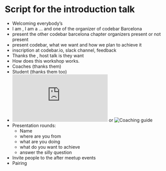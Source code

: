 # Script for the introduction talk

* Welcoming everybody’s
* I am <your name>, I am a ... and one of the organizer of codebar Barcelona
* present the other codebar barcelona chapter organizers present or not present
* present codebar, what we want and how we plan to achieve it
* inscription at codebar.io, slack channel, feedback
* Thanks the <host>, host talk is they want
* How does this workshop works.
* Coaches (thanks them)
* Student (thanks them too)
* ![Student guide](http://tutorials.codebar.io/general/setup/tutorial.html) or ![Coaching guide](https://codebar.io/effective-teacher-guide)
* Presentation rounds:
  * Name
  * where are you from
  * what are you doing
  * what do you want to achieve
  * answer the silly question
* Invite people to the after meetup events
* Pairing
